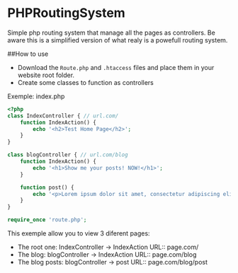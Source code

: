 # PHPRoutingSystem
Simple php routing system that manage all the pages as controllers. Be aware this is a simplified version of what realy is a powefull routing system.

##How to use
- Download the `Route.php` and `.htaccess` files and place them in your website root folder.
- Create some classes to function as controllers

Exemple:
index.php
```php
<?php 
class IndexController { // url.com/
	function IndexAction() {
		echo '<h2>Test Home Page</h2>';
	}
}

class blogController { // url.com/blog
	function IndexAction() {
		echo '<h1>Show me your posts! NOW!</h1>';
	}

	function post() {
		echo '<p>Lorem ipsum dolor sit amet, consectetur adipiscing elit. Donec iaculis dignissim lorem ut condimentum.</p>';
	}
}

require_once 'route.php';
```
This exemple allow you to view 3 diferent pages:
- The root one: IndexController -> IndexAction URL:: page.com/
- The blog: blogController -> IndexAction URL:: page.com/blog
- The blog posts: blogController -> post URL:: page.com/blog/post

